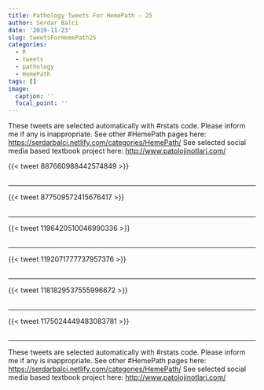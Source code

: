 ```yaml
---
title: Pathology Tweets For HemePath - 25
author: Serdar Balci
date: '2019-11-23'
slug: tweetsForHemePath25
categories:
  - R
  - tweets
  - pathology
  - HemePath
tags: []
image:
  caption: ''
  focal_point: ''
---
```



These tweets are selected automatically with #rstats code. Please inform me if any is inappropriate.
See other #HemePath pages here: https://serdarbalci.netlify.com/categories/HemePath/ 
See selected social media based textbook project here: http://www.patolojinotlari.com/

{{< tweet 887660988442574849 >}}
<br>
<br>
<hr>
{{< tweet 877509572415676417 >}}
<br>
<br>
<hr>
{{< tweet 1196420510046990336 >}}
<br>
<br>
<hr>
{{< tweet 1192071777737957376 >}}
<br>
<br>
<hr>
{{< tweet 1181829537555996672 >}}
<br>
<br>
<hr>
{{< tweet 1175024449483083781 >}}
<br>
<br>
<hr>


These tweets are selected automatically with #rstats code. Please inform me if any is inappropriate.
See other #HemePath pages here: https://serdarbalci.netlify.com/categories/HemePath/ 
See selected social media based textbook project here: http://www.patolojinotlari.com/
